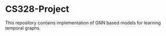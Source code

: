 # CS328-Project
This repository contains implementation of GNN based models for learning temporal graphs. 
